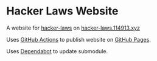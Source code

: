 # Hacker Laws Website

A website for [hacker-laws](https://github.com/dwmkerr/hacker-laws) on [hacker-laws.114913.xyz](https://hacker-laws.114913.xyz/)

Uses [GitHub Actions](https://github.com/features/actions) to publish website on [GitHub Pages](https://pages.github.com/).

Uses [Dependabot](https://dependabot.com/) to update submodule.